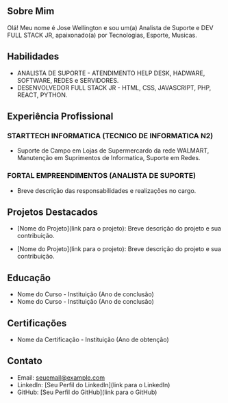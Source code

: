 ## Sobre Mim

Olá! Meu nome é Jose Wellington e sou um(a) Analista de Suporte e DEV FULL STACK JR, apaixonado(a) por Tecnologias, Esporte, Musicas.

## Habilidades

- ANALISTA DE SUPORTE - ATENDIMENTO HELP DESK, HADWARE, SOFTWARE, REDES e SERVIDORES.
- DESENVOLVEDOR FULL STACK JR - HTML, CSS, JAVASCRIPT, PHP, REACT, PYTHON.

## Experiência Profissional

### STARTTECH INFORMATICA  (TECNICO DE INFORMATICA N2)
- Suporte de Campo em Lojas de Supermercardo da rede WALMART, Manutenção em Suprimentos de Informatica, Suporte em Redes.

### FORTAL EMPREENDIMENTOS (ANALISTA DE SUPORTE)
- Breve descrição das responsabilidades e realizações no cargo.

## Projetos Destacados

- [Nome do Projeto](link para o projeto): Breve descrição do projeto e sua contribuição.

- [Nome do Projeto](link para o projeto): Breve descrição do projeto e sua contribuição.

## Educação

- Nome do Curso - Instituição (Ano de conclusão)
- Nome do Curso - Instituição (Ano de conclusão)

## Certificações

- Nome da Certificação - Instituição (Ano de obtenção)

## Contato

- Email: seuemail@example.com
- LinkedIn: [Seu Perfil do LinkedIn](link para o LinkedIn)
- GitHub: [Seu Perfil do GitHub](link para o GitHub)
